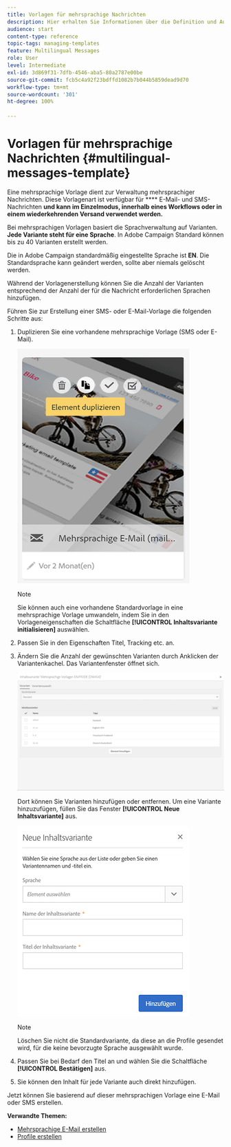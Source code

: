 ```yaml
---
title: Vorlagen für mehrsprachige Nachrichten
description: Hier erhalten Sie Informationen über die Definition und Ausführung mehrsprachiger E-Mail- und SMS-Sendungen im Rahmen eines einzigen Versands in der bevorzugten Sprache Ihrer automatisch segmentierten Kunden. Zusätzlich können Sie Leistungsberichte zu jedem Versand aufgeschlüsselt nach Sprachen und Personen erstellen.
audience: start
content-type: reference
topic-tags: managing-templates
feature: Multilingual Messages
role: User
level: Intermediate
exl-id: 3d869f31-7dfb-4546-aba5-80a2787e00be
source-git-commit: fcb5c4a92f23bdffd1082b7b044b5859dead9d70
workflow-type: tm+mt
source-wordcount: '301'
ht-degree: 100%

---
```


# Vorlagen für mehrsprachige Nachrichten {#multilingual-messages-template}

Eine mehrsprachige Vorlage dient zur Verwaltung mehrsprachiger Nachrichten. Diese Vorlagenart ist verfügbar für **** E-Mail- und SMS-Nachrichten **und kann im Einzelmodus, innerhalb eines Workflows oder in einem wiederkehrenden Versand verwendet werden.**

Bei mehrsprachigen Vorlagen basiert die Sprachverwaltung auf Varianten. **Jede Variante steht für eine Sprache**. In Adobe Campaign Standard können bis zu 40 Varianten erstellt werden.

Die in Adobe Campaign standardmäßig eingestellte Sprache ist **EN**. Die Standardsprache kann geändert werden, sollte aber niemals gelöscht werden.

Während der Vorlagenerstellung können Sie die Anzahl der Varianten entsprechend der Anzahl der für die Nachricht erforderlichen Sprachen hinzufügen.

Führen Sie zur Erstellung einer SMS- oder E-Mail-Vorlage die folgenden Schritte aus:

1. Duplizieren Sie eine vorhandene mehrsprachige Vorlage (SMS oder E-Mail).

   ![](assets/multi_template_duplicate.png)

   >[!NOTE]
   >
   >Sie können auch eine vorhandene Standardvorlage in eine mehrsprachige Vorlage umwandeln, indem Sie in den Vorlageneigenschaften die Schaltfläche **[!UICONTROL Inhaltsvariante initialisieren]** auswählen.

1. Passen Sie in den Eigenschaften Titel, Tracking etc. an.

1. Ändern Sie die Anzahl der gewünschten Varianten durch Anklicken der Variantenkachel. Das Variantenfenster öffnet sich.

   ![](assets/multi_template_variants.png)

   Dort können Sie Varianten hinzufügen oder entfernen. Um eine Variante hinzuzufügen, füllen Sie das Fenster **[!UICONTROL Neue Inhaltsvariante]** aus.

   ![](assets/multi_template_newvariant.png)

   >[!NOTE]
   >
   >Löschen Sie nicht die Standardvariante, da diese an die Profile gesendet wird, für die keine bevorzugte Sprache ausgewählt wurde.

1. Passen Sie bei Bedarf den Titel an und wählen Sie die Schaltfläche **[!UICONTROL Bestätigen]** aus.

1. Sie können den Inhalt für jede Variante auch direkt hinzufügen.

Jetzt können Sie basierend auf dieser mehrsprachigen Vorlage eine E-Mail oder SMS erstellen.

**Verwandte Themen:**

* [Mehrsprachige E-Mail erstellen](../../channels/using/creating-a-multilingual-email.md)
* [Profile erstellen](../../audiences/using/creating-profiles.md)
